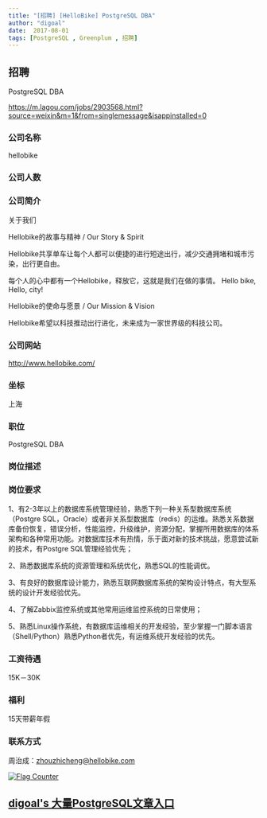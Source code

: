 ```yaml
---
title: "[招聘] [HelloBike] PostgreSQL DBA"
author: "digoal"
date:  2017-08-01
tags: [PostgreSQL , Greenplum , 招聘]
---
```

## 招聘    
PostgreSQL DBA    
  
https://m.lagou.com/jobs/2903568.html?source=weixin&m=1&from=singlemessage&isappinstalled=0    
  
### 公司名称  
hellobike  
  
### 公司人数  
  
### 公司简介  
关于我们  
  
Hellobike的故事与精神 / Our Story & Spirit  
  
Hellobike共享单车让每个人都可以便捷的进行短途出行，减少交通拥堵和城市污染，出行更自由。  
  
每个人的心中都有一个Hellobike，释放它，这就是我们在做的事情。 Hello bike, Hello, city!  
  
Hellobike的使命与愿景 / Our Mission & Vision  
  
Hellobike希望以科技推动出行进化，未来成为一家世界级的科技公司。  
  
### 公司网站  
http://www.hellobike.com/  
  
### 坐标    
上海    
    
### 职位    
PostgreSQL DBA    
    
### 岗位描述    
    
### 岗位要求    
1、有2-3年以上的数据库系统管理经验，熟悉下列一种关系型数据库系统（Postgre SQL，Oracle）或者非关系型数据库（redis）的运维。熟悉关系数据库备份恢复，错误分析，性能监控，升级维护，资源分配，掌握所用数据库的体系架构和各种常用功能。对数据库技术有热情，乐于面对新的技术挑战，愿意尝试新的技术，有Postgre SQL管理经验优先；    
    
2、熟悉数据库系统的资源管理和系统优化，熟悉SQL的性能调优。    
    
3、有良好的数据库设计能力，熟悉互联网数据库系统的架构设计特点，有大型系统的设计开发经验优先。    
    
4、了解Zabbix监控系统或其他常用运维监控系统的日常使用；    
    
5、熟悉Linux操作系统，有数据库运维相关的开发经验，至少掌握一门脚本语言（Shell/Python）熟悉Python者优先，有运维系统开发经验的优先。    
    
### 工资待遇    
15K－30K    
    
### 福利    
15天带薪年假    
    
### 联系方式    
周治成：<zhouzhicheng@hellobike.com>    
  
<a rel="nofollow" href="http://info.flagcounter.com/h9V1"  ><img src="http://s03.flagcounter.com/count/h9V1/bg_FFFFFF/txt_000000/border_CCCCCC/columns_2/maxflags_12/viewers_0/labels_0/pageviews_0/flags_0/"  alt="Flag Counter"  border="0"  ></a>  
  
  
  
  
  
  
## [digoal's 大量PostgreSQL文章入口](https://github.com/digoal/blog/blob/master/README.md "22709685feb7cab07d30f30387f0a9ae")
  
